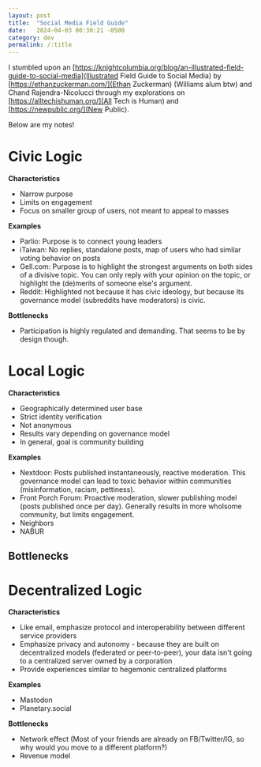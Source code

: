 ```yaml
---
layout: post
title:  "Social Media Field Guide"
date:   2024-04-03 00:30:21 -0500
category: dev
permalink: /:title
---
```


I stumbled upon an [https://knightcolumbia.org/blog/an-illustrated-field-guide-to-social-media](Illustrated Field Guide to Social Media) by [https://ethanzuckerman.com/](Ethan Zuckerman) (Williams alum btw) and Chand Rajendra-Nicolucci through my explorations on [https://alltechishuman.org/](All Tech is Human) and [https://newpublic.org/](New Public).

Below are my notes!

# Civic Logic

**Characteristics**
- Narrow purpose
- Limits on engagement
- Focus on smaller group of users, not meant to appeal to masses

**Examples**
- Parlio: Purpose is to connect young leaders
- iTaiwan: No replies, standalone posts, map of users who had similar voting behavior on posts
- Gell.com: Purpose is to highlight the strongest arguments on both sides of a divisive topic. You can only reply with your opinion on the topic, or highlight the (de)merits of someone else's argument.
- Reddit: Highlighted not because it has civic ideology, but because its governance model (subreddits have moderators) is civic.

**Bottlenecks**
- Participation is highly regulated and demanding. That seems to be by design though. 

# Local Logic

**Characteristics**
- Geographically determined user base
- Strict identity verification
- Not anonymous
- Results vary depending on governance model
- In general, goal is community building

**Examples**
- Nextdoor: Posts published instantaneously, reactive moderation. This governance model can lead to toxic behavior within communities (misinformation, racism, pettiness).
- Front Porch Forum: Proactive moderation, slower publishing model (posts published once per day). Generally results in more wholsome community, but limits engagement.
- Neighbors
- NABUR

**Bottlenecks**
- 

# Decentralized Logic

**Characteristics**
- Like email, emphasize protocol and interoperability between different service providers
- Emphasize privacy and autonomy - because they are built on decentralized models (federated or peer-to-peer), your data isn't going to a centralized server owned by a corporation
- Provide experiences similar to hegemonic centralized platforms

**Examples**
- Mastodon
- Planetary.social

**Bottlenecks**
- Network effect (Most of your friends are already on FB/Twitter/IG, so why would you move to a different platform?)
- Revenue model